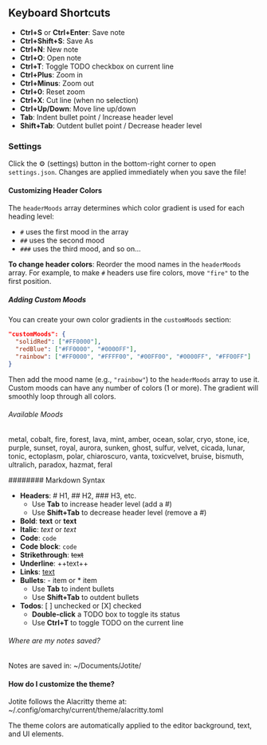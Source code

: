 ## Keyboard Shortcuts

- **Ctrl+S** or **Ctrl+Enter**: Save note
- **Ctrl+Shift+S**: Save As
- **Ctrl+N**: New note
- **Ctrl+O**: Open note
- **Ctrl+T**: Toggle TODO checkbox on current line
- **Ctrl+Plus**: Zoom in
- **Ctrl+Minus**: Zoom out
- **Ctrl+0**: Reset zoom
- **Ctrl+X**: Cut line (when no selection)
- **Ctrl+Up/Down**: Move line up/down
- **Tab**: Indent bullet point / Increase header level
- **Shift+Tab**: Outdent bullet point / Decrease header level

### Settings

Click the ⚙ (settings) button in the bottom-right corner to open `settings.json`. Changes are applied immediately when you save the file!

#### Customizing Header Colors

The `headerMoods` array determines which color gradient is used for each heading level:
- `#` uses the first mood in the array
- `##` uses the second mood
- `###` uses the third mood, and so on...

**To change header colors**: Reorder the mood names in the `headerMoods` array. For example, to make `#` headers use fire colors, move `"fire"` to the first position.

##### Adding Custom Moods

You can create your own color gradients in the `customMoods` section:

```json
"customMoods": {
  "solidRed": ["#FF0000"],
  "redBlue": ["#FF0000", "#0000FF"],
  "rainbow": ["#FF0000", "#FFFF00", "#00FF00", "#0000FF", "#FF00FF"]
}
```

Then add the mood name (e.g., `"rainbow"`) to the `headerMoods` array to use it. Custom moods can have any number of colors (1 or more). The gradient will smoothly loop through all colors.

###### Available Moods

metal, cobalt, fire, forest, lava, mint, amber, ocean, solar, cryo, stone, ice, purple, sunset, royal, aurora, sunken, ghost, sulfur, velvet, cicada, lunar, tonic, ectoplasm, polar, chiaroscuro, vanta, toxicvelvet, bruise, bismuth, ultralich, paradox, hazmat, feral


######## Markdown Syntax

- **Headers**: # H1, ## H2, ### H3, etc.
  - Use **Tab** to increase header level (add a #)
  - Use **Shift+Tab** to decrease header level (remove a #)
- **Bold**: **text** or __text__
- **Italic**: *text* or _text_
- **Code**: `code`
- **Code block**: ```code```
- **Strikethrough**: ~~text~~
- **Underline**: ++text++
- **Links**: [text](url)
- **Bullets**: - item or * item
  - Use **Tab** to indent bullets
  - Use **Shift+Tab** to outdent bullets
- **Todos**: [ ] unchecked or [X] checked
  - **Double-click** a TODO box to toggle its status
  - Use **Ctrl+T** to toggle TODO on the current line

###### Where are my notes saved?

Notes are saved in: ~/Documents/Jotite/

#### How do I customize the theme?

Jotite follows the Alacritty theme at: ~/.config/omarchy/current/theme/alacritty.toml

The theme colors are automatically applied to the editor background, text, and UI elements.